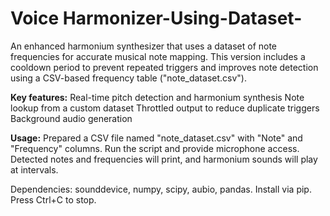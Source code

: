 # Voice Harmonizer-Using-Dataset-

An enhanced harmonium synthesizer that uses a dataset of note frequencies for accurate musical note mapping. This version includes a cooldown period to prevent repeated triggers and improves note detection using a CSV-based frequency table ("note_dataset.csv").

**Key features:**
Real-time pitch detection and harmonium synthesis
Note lookup from a custom dataset
Throttled output to reduce duplicate triggers
Background audio generation

**Usage:**
Prepared a CSV file named "note_dataset.csv" with "Note" and "Frequency" columns.
Run the script and provide microphone access.
Detected notes and frequencies will print, and harmonium sounds will play at intervals.

Dependencies: sounddevice, numpy, scipy, aubio, pandas. Install via pip. Press Ctrl+C to stop.
